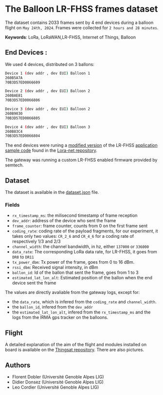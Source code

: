 # The Balloon LR-FHSS frames dataset

The dataset contains 2033 frames sent by 4 end devices during a balloon flight on `May 24th, 2024`. Frames were collected for `2 hours and 28 minutes`.

**Keywords**: LoRa, LoRaWAN,LR-FHSS, Internet of Things, Balloon

## End Devices :
We used 4 devices, distributed on 3 ballons: 
``` sh
Device 1 (dev addr , dev EUI) Balloon 1
260B5A7A
70B3D57ED0066609

Device 2 (dev addr , dev EUI) Balloon 2
260BAE81
70B3D57ED0066806

Device 3 (dev addr , dev EUI) Balloon 2 
260B9030
70B3D57ED0066805

Device 4 (dev addr , dev EUI) Balloon 3
260B83C4
70B3D57ED0066804
```
The end devices were runing a [modified version](https://github.com/thingsat/lr-fhss/tree/main/firmware) of the LR-FHSS [application sample code](https://github.com/Lora-net/SWSD003/tree/master/lr11xx/apps/lrfhss) found in the [Lora-net repository](https://github.com/Lora-net). 

The gateway was running a custom LR-FHSS enabled firmware provided by semtech.

## Dataset 

The dataset is available in the [dataset.json](../balloons/dataset/dataset.json) file. 

### Fields

- `rx_timestamp_ms`: the milisecond timestamp of frame reception
- `dev_addr`: address of the device who sent the frame
- `frame_counter`: frame counter, counts from 0 on the first frame sent
- `coding_rate`: coding rate of the payload fragments, for our experiment, it takes only two values: `CR_2_6` and `CR_4_6` for a coding rate of respectively 1/3 and 2/3
- `channel_width`: the channel bandwidth, in hz, either `137000` or `336000`
- `data_rate`: The corresponding LoRa data rate, for LR-FHSS, it goes from `DR8` to `DR11`
- `tx_power_dbm`: Tx power of the frame, goes from 0 to 16 dBm.
- `rssi_dbm`: Received signal intensity, in dBm
- `ballon_id`: Id of the ballon that sent the frame, goes from 1 to 3
- `estimated_lat_lon_alt`: Estimated position of the ballon when the end device sent the frame

The values are directly avaliable from the gateway logs, except for: 
- the `data_rate`, which is infered from the `coding_rate` and `channel_width`.
- the `ballon_id`, infered from the `dev_addr`
- the `estimated_lat_lon_alt`, infered from the `rx_timestamp_ms` and the logs from the IRMA gps tracker on the balloons.


## Flight 

A detailed explanation of the aim of the flight and modules installed on board is available on the [Thingsat repository](https://gricad-gitlab.univ-grenoble-alpes.fr/thingsat/public/-/tree/master/balloons/2024-05-24). There are also pictures. 

## Authors
- Florent Dobler (Université Genoble Alpes LIG)
- Didier Donsez (Université Genoble Alpes LIG)
- Leo Cordier (Université Genoble Alpes LIG)
